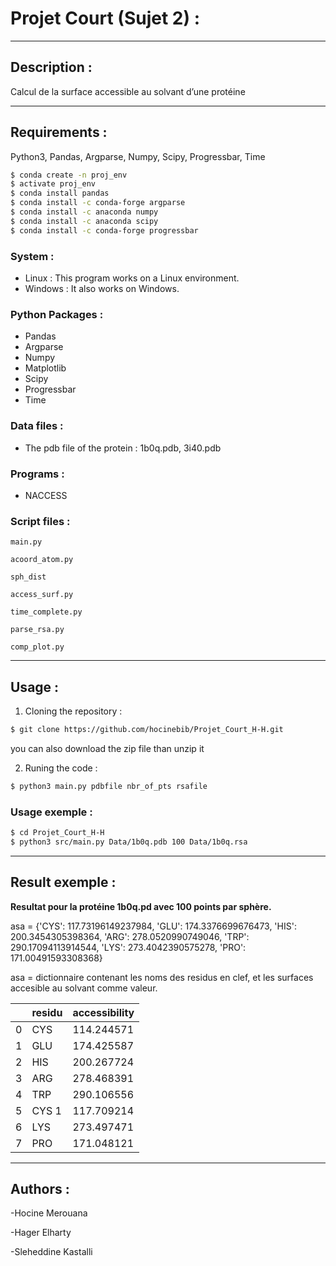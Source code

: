 # Projet Court (Sujet 2) :

---
## Description :

Calcul de la surface accessible au solvant d’une protéine

---
## Requirements :
Python3, Pandas, Argparse, Numpy, Scipy, Progressbar, Time
```bash
$ conda create -n proj_env
$ activate proj_env
$ conda install pandas
$ conda install -c conda-forge argparse
$ conda install -c anaconda numpy
$ conda install -c anaconda scipy
$ conda install -c conda-forge progressbar
```
### System :
- Linux : This program works on a Linux environment.
- Windows : It also works on Windows.

### Python Packages :
- Pandas
- Argparse
- Numpy
- Matplotlib
- Scipy
- Progressbar
- Time

### Data files :
- The pdb file of the protein : 1b0q.pdb, 3i40.pdb

### Programs :
- NACCESS

### Script files :
`main.py`

`acoord_atom.py`

`sph_dist`

`access_surf.py`

`time_complete.py`

`parse_rsa.py`

`comp_plot.py`

---
## Usage :
1. Cloning the repository :
```bash
$ git clone https://github.com/hocinebib/Projet_Court_H-H.git
```
you can also download the zip file than unzip it

2. Runing the code :
```bash
$ python3 main.py pdbfile nbr_of_pts rsafile
```

### Usage exemple :
```bash
$ cd Projet_Court_H-H
$ python3 src/main.py Data/1b0q.pdb 100 Data/1b0q.rsa
```
---
## Result exemple :
**Resultat pour la protéine 1b0q.pd avec 100 points par sphère.**

asa = 
{'CYS': 117.73196149237984, 'GLU': 174.3376699676473, 'HIS': 200.3454305398364, 'ARG': 278.0520990749046, 'TRP': 290.17094113914544, 'LYS': 273.4042390575278, 'PRO': 171.00491593308368} 

asa = dictionnaire contenant les noms des residus en clef, et les surfaces accesible au solvant comme valeur. 

|   | residu | accessibility |
|---|--------|---------------|
| 0 | CYS    | 114.244571    |
| 1 | GLU    | 174.425587    |
| 2 | HIS    | 200.267724    |
| 3 | ARG    | 278.468391    |
| 4 | TRP    | 290.106556    |
| 5 | CYS 1  | 117.709214    |
| 6 | LYS    | 273.497471    |
| 7 | PRO    | 171.048121    |

---
## Authors :
-Hocine Merouana

-Hager Elharty

-Sleheddine Kastalli

